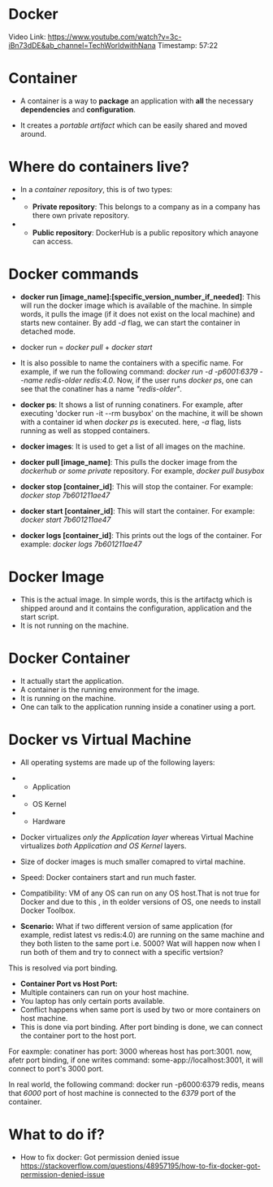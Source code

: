# Docker

Video Link: https://www.youtube.com/watch?v=3c-iBn73dDE&ab_channel=TechWorldwithNana
Timestamp: 57:22

# Container
- A container is a way to **package** an application with **all** the necessary **dependencies** and **configuration**.

- It creates a _portable artifact_ which can be easily shared and moved around.

# Where do containers live?
- In a _container repository_, this is of two types:
- - **Private repository**: This belongs to a company as in a company has there own private repository.
- - **Public repository**: DockerHub is a public repository which anayone can access.

# Docker commands
- **docker run [image_name]:[specific_version_number_if_needed]**: This will run the docker image which is available of the machine. In simple words, it pulls the image (if it does not exist on the local machine) and starts new container. By add _-d_ flag, we can start the container in detached mode.

- docker run = _docker pull_ + _docker start_

- It is also possible to name the containers with a specific name. For example, if we run the following command: _docker run -d -p6001:6379 --name redis-older redis:4.0_. Now, if the user runs _docker ps_, one can see that the conatiner has a name _"redis-older"_.


- **docker ps**: It shows a list of running conatiners. For example, after executing 'docker run -it --rm busybox' on the machine, it will be shown with a container id when _docker ps_ is executed. here, _-a_ flag, lists running as well as stopped containers.

- **docker images**: It is used to get a list of all images on the machine.

- **docker pull [image_name]**: This pulls the docker image from the _dockerhub or some private_ repository. For example, _docker pull busybox_

- **docker stop [container_id]**: This will stop the container. For example: _docker stop 7b601211ae47_

- **docker start [container_id]**: This will start the container. For example: _docker start 7b601211ae47_

- **docker logs [container_id]**: This prints out the logs of the container. For example: _docker logs 7b601211ae47_



# Docker Image
- This is the actual image. In simple words, this is the artifactg which is shipped around and it contains the configuration, application and the start script.
- It is not running on the machine.

# Docker Container
- It actually start the application.
- A container is the running environment for the image.
- It is running on the machine.
- One can talk to the application running inside a conatiner using a port.

# Docker vs Virtual Machine
- All operating systems are made up of the following layers:
- - Application
- - OS Kernel
- - Hardware

- Docker virtualizes _only the Application layer_ whereas Virtual Machine virtualizes _both Application and OS Kernel_ layers.
- Size of docker images is much smaller comapred to virtal machine.
- Speed: Docker containers start and run much faster.
- Compatibility: VM of any OS can run on any OS host.That is not true for Docker and due to this , in th eolder versions of OS, one needs to install Docker Toolbox.



- **Scenario:** What if two different version of same application (for example, redist latest vs redis:4.0) are running on the same machine and they both listen to the same port i.e. 5000? Wat will happen now when I run both of them and try to connect with a specific vertsion?

This is resolved via port binding.

- **Container Port vs Host Port:**
- Multiple containers can run on your host machine.
- You laptop has only certain ports available.
- Conflict happens when same port is used by two or more containers on host machine.
- This is done via port binding. After port binding is done, we can connect the container port to the host port.

For eaxmple: conatiner has port: 3000 whereas host has port:3001. now, afetr port binding, if one writes command: some-app://localhost:3001, it will connect to port's 3000 port. 

In real world, the following command: docker run -p6000:6379 redis, means that _6000_ port of host machine is connected to the _6379_ port of the container.

# What to do if?

- How to fix docker: Got permission denied issue
https://stackoverflow.com/questions/48957195/how-to-fix-docker-got-permission-denied-issue
